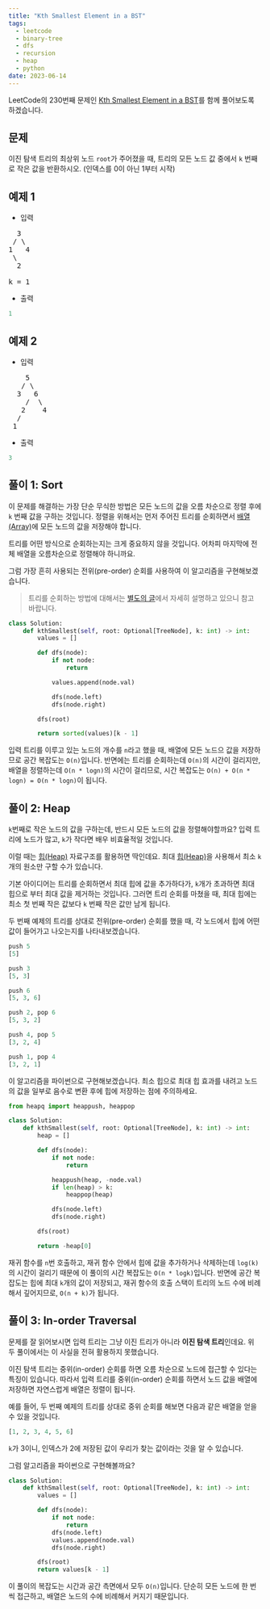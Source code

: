 ```yaml
---
title: "Kth Smallest Element in a BST"
tags:
  - leetcode
  - binary-tree
  - dfs
  - recursion
  - heap
  - python
date: 2023-06-14
---
```


LeetCode의 230번째 문제인 [Kth Smallest Element in a BST](https://leetcode.com/problems/kth-smallest-element-in-a-bst/)를 함께 풀어보도록 하겠습니다.

## 문제

이진 탐색 트리의 최상위 노드 `root`가 주어졌을 때, 트리의 모든 노드 값 중에서 `k` 번째로 작은 값을 반환하시오.
(인덱스를 0이 아닌 1부터 시작)

## 예제 1

- 입력

<pre>
  3
 / \
1   4
 \
  2

k = 1
</pre>

- 출력

```py
1
```

## 예제 2

- 입력

<pre>
    5
   / \
  3   6
    /  \
   2    4
  /
 1
</pre>

- 출력

```py
3
```

## 풀이 1: Sort

이 문제를 해결하는 가장 단순 무식한 방법은 모든 노드의 값을 오름 차순으로 정렬 후에 `k` 번째 값을 구하는 것입니다.
정렬을 위해서는 먼저 주어진 트리를 순회하면서 [배열 (Array)](/data-structures/array/)에 모든 노드의 값을 저장해야 합니다.

트리를 어떤 방식으로 순회하는지는 크게 중요하지 않을 것입니다.
어차피 마지막에 전체 배열을 오름차순으로 정렬해야 하니까요.

그럼 가장 흔히 사용되는 전위(pre-order) 순회를 사용하여 이 알고리즘을 구현해보겠습니다.

> 트리를 순회하는 방법에 대해서는 [별도의 글](/data-structures/binary-tree/)에서 자세히 설명하고 있으니 참고 바랍니다.

```py
class Solution:
    def kthSmallest(self, root: Optional[TreeNode], k: int) -> int:
        values = []

        def dfs(node):
            if not node:
                return

            values.append(node.val)

            dfs(node.left)
            dfs(node.right)

        dfs(root)

        return sorted(values)[k - 1]
```

입력 트리를 이루고 있는 노드의 개수를 `n`라고 했을 때, 배열에 모든 노드으 값을 저장하므로 공간 복잡도는 `O(n)`입니다.
반면에는 트리를 순회하는데 `O(n)`의 시간이 걸리지만, 배열을 정렬하는데 `O(n * logn)`의 시간이 걸리므로, 시간 복잡도는 `O(n) + O(n * logn) = O(n * logn)`이 됩니다.

## 풀이 2: Heap

`k`번째로 작은 노드의 값을 구하는데, 반드시 모든 노드의 값을 정렬해야할까요?
입력 트리에 노드가 많고, `k`가 작다면 배우 비효율적일 것입니다.

이럴 때는 [힙(Heap)](/data-structures/heap/) 자료구조를 활용하면 딱인데요.
최대 [힙(Heap)](/data-structures/heap/)을 사용해서 최소 `k`개의 원소만 구할 수가 있습니다.

기본 아이디어는 트리를 순회하면서 최대 힙에 값을 추가하다가, `k`개가 초과하면 최대 힙으로 부터 최대 값을 제거하는 것입니다.
그러면 트리 순회를 마쳤을 때, 최대 힙에는 최소 첫 번째 작은 값보다 `k` 번째 작은 값만 남게 됩니다.

두 번째 예제의 트리를 상대로 전위(pre-order) 순회를 했을 때, 각 노드에서 힙에 어떤 값이 들어가고 나오는지를 나타내보겠습니다.

```py
push 5
[5]
```

```py
push 3
[5, 3]
```

```py
push 6
[5, 3, 6]
```

```py
push 2, pop 6
[5, 3, 2]
```

```py
push 4, pop 5
[3, 2, 4]
```

```py
push 1, pop 4
[3, 2, 1]
```

이 알고리즘을 파이썬으로 구현해보겠습니다.
최소 힙으로 최대 힙 효과를 내려고 노드의 값을 일부로 음수로 변환 후에 힙에 저장하는 점에 주의하세요.

```py
from heapq import heappush, heappop

class Solution:
    def kthSmallest(self, root: Optional[TreeNode], k: int) -> int:
        heap = []

        def dfs(node):
            if not node:
                return

            heappush(heap, -node.val)
            if len(heap) > k:
                heappop(heap)

            dfs(node.left)
            dfs(node.right)

        dfs(root)

        return -heap[0]
```

재귀 함수를 `n`번 호출하고, 재귀 함수 안에서 힙에 값을 추가하거나 삭제하는데 `log(k)`의 시간이 걸리기 때문에 이 풀이의 시간 복잡도는 `O(n * logk)`입니다.
반면에 공간 복잡도는 힙에 최대 `k`개의 값이 저장되고, 재귀 함수의 호출 스택이 트리의 노드 수에 비례해서 깊어지므로, `O(n + k)`가 됩니다.

## 풀이 3: In-order Traversal

문제를 잘 읽어보시면 입력 트리는 그냥 이진 트리가 아니라 **이진 탐색 트리**인데요.
위 두 풀이에서는 이 사실을 전혀 활용하지 못했습니다.

이진 탐색 트리는 중위(in-order) 순회를 하면 오름 차순으로 노드에 접근할 수 있다는 특징이 있습니다.
따라서 입력 트리를 중위(in-order) 순회를 하면서 노드 값을 배열에 저장하면 자연스럽게 배열은 정렬이 됩니다.

예를 들어, 두 번째 예제의 트리를 상대로 중위 순회를 해보면 다음과 같은 배열을 얻을 수 있을 것입니다.

```py
[1, 2, 3, 4, 5, 6]
```

`k`가 3이니, 인덱스가 2에 저장된 값이 우리가 찾는 값이라는 것을 알 수 있습니다.

그럼 알고리즘을 파이썬으로 구현해볼까요?

```py
class Solution:
    def kthSmallest(self, root: Optional[TreeNode], k: int) -> int:
        values = []

        def dfs(node):
            if not node:
                return
            dfs(node.left)
            values.append(node.val)
            dfs(node.right)

        dfs(root)
        return values[k - 1]
```

이 풀이의 복잡도는 시간과 공간 측면에서 모두 `O(n)`입니다.
단순히 모든 노드에 한 번씩 접근하고, 배열은 노드의 수에 비례해서 커지기 때문입니다.
